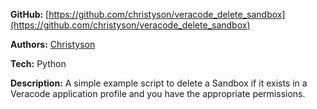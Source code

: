 <b>GitHub:</b> [https://github.com/christyson/veracode_delete_sandbox](https://github.com/christyson/veracode_delete_sandbox)

<b>Authors:</b> [Christyson](https://github.com/christyson/)

<b>Tech:</b> Python

<b>Description:</b> A simple example script to delete a Sandbox if it exists in a Veracode application profile and you have the appropriate permissions.
